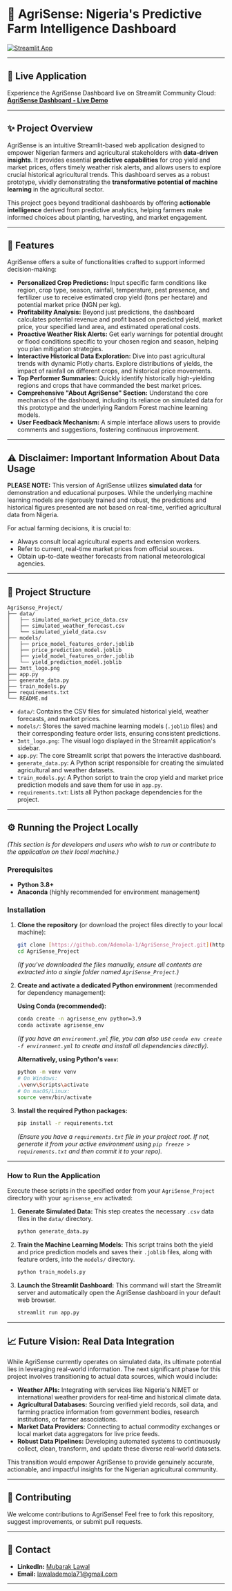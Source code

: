 # 🌾 AgriSense: Nigeria's Predictive Farm Intelligence Dashboard 

[![Streamlit App](https://static.streamlit.io/badges/streamlit_badge_black_white.svg)](https://mubarak-agrisense-dashboard.streamlit.app)

---

## 🚀 Live Application

Experience the AgriSense Dashboard live on Streamlit Community Cloud:
[**AgriSense Dashboard - Live Demo**](https://mubarak-agrisense-dashboard.streamlit.app)

---

## ✨ Project Overview

AgriSense is an intuitive Streamlit-based web application designed to empower Nigerian farmers and agricultural stakeholders with **data-driven insights**. It provides essential **predictive capabilities** for crop yield and market prices, offers timely weather risk alerts, and allows users to explore crucial historical agricultural trends. This dashboard serves as a robust prototype, vividly demonstrating the **transformative potential of machine learning** in the agricultural sector.

This project goes beyond traditional dashboards by offering **actionable intelligence** derived from predictive analytics, helping farmers make informed choices about planting, harvesting, and market engagement.

---

## 🌟 Features

AgriSense offers a suite of functionalities crafted to support informed decision-making:

* **Personalized Crop Predictions:** Input specific farm conditions like region, crop type, season, rainfall, temperature, pest presence, and fertilizer use to receive estimated crop yield (tons per hectare) and potential market price (NGN per kg).
* **Profitability Analysis:** Beyond just predictions, the dashboard calculates potential revenue and profit based on predicted yield, market price, your specified land area, and estimated operational costs.
* **Proactive Weather Risk Alerts:** Get early warnings for potential drought or flood conditions specific to your chosen region and season, helping you plan mitigation strategies.
* **Interactive Historical Data Exploration:** Dive into past agricultural trends with dynamic Plotly charts. Explore distributions of yields, the impact of rainfall on different crops, and historical price movements.
* **Top Performer Summaries:** Quickly identify historically high-yielding regions and crops that have commanded the best market prices.
* **Comprehensive "About AgriSense" Section:** Understand the core mechanics of the dashboard, including its reliance on simulated data for this prototype and the underlying Random Forest machine learning models.
* **User Feedback Mechanism:** A simple interface allows users to provide comments and suggestions, fostering continuous improvement.

---

## ⚠️ Disclaimer: Important Information About Data Usage

**PLEASE NOTE:** This version of AgriSense utilizes **simulated data** for demonstration and educational purposes. While the underlying machine learning models are rigorously trained and robust, the predictions and historical figures presented are not based on real-time, verified agricultural data from Nigeria.

For actual farming decisions, it is crucial to:
* Always consult local agricultural experts and extension workers.
* Refer to current, real-time market prices from official sources.
* Obtain up-to-date weather forecasts from national meteorological agencies.

---

## 📂 Project Structure
```
AgriSense_Project/
├── data/
│   ├── simulated_market_price_data.csv
│   ├── simulated_weather_forecast.csv
│   └── simulated_yield_data.csv
├── models/
│   ├── price_model_features_order.joblib
│   ├── price_prediction_model.joblib
│   ├── yield_model_features_order.joblib
│   └── yield_prediction_model.joblib
├── 3mtt_logo.png
├── app.py
├── generate_data.py
├── train_models.py
├── requirements.txt
└── README.md
```
* `data/`: Contains the CSV files for simulated historical yield, weather forecasts, and market prices.
* `models/`: Stores the saved machine learning models (`.joblib` files) and their corresponding feature order lists, ensuring consistent predictions.
* `3mtt_logo.png`: The visual logo displayed in the Streamlit application's sidebar.
* `app.py`: The core Streamlit script that powers the interactive dashboard.
* `generate_data.py`: A Python script responsible for creating the simulated agricultural and weather datasets.
* `train_models.py`: A Python script to train the crop yield and market price prediction models and save them for use in `app.py`.
* `requirements.txt`: Lists all Python package dependencies for the project.

---

## ⚙️ Running the Project Locally

*(This section is for developers and users who wish to run or contribute to the application on their local machine.)*

### Prerequisites

* **Python 3.8+**
* **Anaconda** (highly recommended for environment management)

### Installation

1.  **Clone the repository** (or download the project files directly to your local machine):
    ```bash
    git clone [https://github.com/Ademola-1/AgriSense_Project.git](https://github.com/Ademola-1/AgriSense_Project.git)
    cd AgriSense_Project
    ```
    *(If you've downloaded the files manually, ensure all contents are extracted into a single folder named `AgriSense_Project`.)*

2.  **Create and activate a dedicated Python environment** (recommended for dependency management):

    **Using Conda (recommended):**
    ```bash
    conda create -n agrisense_env python=3.9
    conda activate agrisense_env
    ```
    *(If you have an `environment.yml` file, you can also use `conda env create -f environment.yml` to create and install all dependencies directly).*

    **Alternatively, using Python's `venv`:**
    ```bash
    python -m venv venv
    # On Windows:
    .\venv\Scripts\activate
    # On macOS/Linux:
    source venv/bin/activate
    ```

3.  **Install the required Python packages:**
    ```bash
    pip install -r requirements.txt
    ```
    *(Ensure you have a `requirements.txt` file in your project root. If not, generate it from your active environment using `pip freeze > requirements.txt` and then commit it to your repo).*

---

### How to Run the Application

Execute these scripts in the specified order from your `AgriSense_Project` directory with your `agrisense_env` activated:

1.  **Generate Simulated Data:** This step creates the necessary `.csv` data files in the `data/` directory.
    ```bash
    python generate_data.py
    ```

2.  **Train the Machine Learning Models:** This script trains both the yield and price prediction models and saves their `.joblib` files, along with feature orders, into the `models/` directory.
    ```bash
    python train_models.py
    ```

3.  **Launch the Streamlit Dashboard:** This command will start the Streamlit server and automatically open the AgriSense dashboard in your default web browser.
    ```bash
    streamlit run app.py
    ```

---

## 📈 Future Vision: Real Data Integration

While AgriSense currently operates on simulated data, its ultimate potential lies in leveraging real-world information. The next significant phase for this project involves transitioning to actual data sources, which would include:

* **Weather APIs:** Integrating with services like Nigeria's NIMET or international weather providers for real-time and historical climate data.
* **Agricultural Databases:** Sourcing verified yield records, soil data, and farming practice information from government bodies, research institutions, or farmer associations.
* **Market Data Providers:** Connecting to actual commodity exchanges or local market data aggregators for live price feeds.
* **Robust Data Pipelines:** Developing automated systems to continuously collect, clean, transform, and update these diverse real-world datasets.

This transition would empower AgriSense to provide genuinely accurate, actionable, and impactful insights for the Nigerian agricultural community.

---

## 🤝 Contributing

We welcome contributions to AgriSense! Feel free to fork this repository, suggest improvements, or submit pull requests.

---

## 📧 Contact

* **LinkedIn:** [Mubarak Lawal](https://www.linkedin.com/in/mubarak-lawal/) 
* **Email:** lawalademola71@gmail.com

---